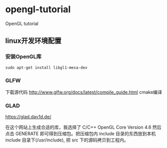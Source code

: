 # opengl-tutorial
OpenGL tutorial

## linux开发环境配置
### 安装OpenGL库
```
sudo apt-get install libgl1-mesa-dev
```
### GLFW
下载源代码 http://www.glfw.org/docs/latest/compile_guide.html
cmake编译

### GLAD
https://glad.dav1d.de/

在这个网站上生成合适的库，我选择了 C/C++ OpenGL Core Version 4.6 然后点击 GENERATE 即可得到压缩包。把压缩包内 include 目录的东西放到本机 include 目录下(/usr/include), 把 src 下的源码拷贝到工程内。